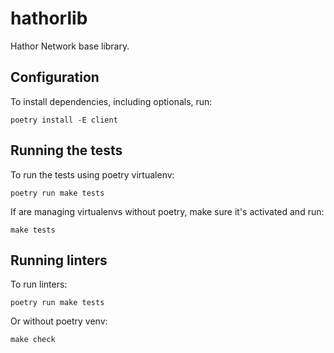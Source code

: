 hathorlib
=========

Hathor Network base library.

## Configuration

To install dependencies, including optionals, run:

    poetry install -E client

## Running the tests

To run the tests using poetry virtualenv:

    poetry run make tests

If are managing virtualenvs without poetry, make sure it's activated and run:

    make tests

## Running linters

To run linters:

    poetry run make tests

Or without poetry venv:

    make check